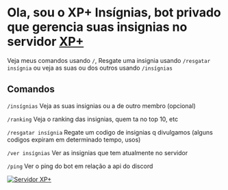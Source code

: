 # Ola, sou o XP+ Insígnias, bot privado que gerencia suas  insignias no servidor [XP+](https://discord.gg/grind)

Veja meus comandos usando `/`, Resgate uma insignia usando `/resgatar insígnia` ou veja as suas ou dos outros usando `/insígnias`

## Comandos

`/insígnias`  Veja as suas insignias ou a de outro membro (opcional)

`/ranking` Veja o ranking das insignias, quem ta no top 10, etc

`/resgatar insígnia` Regate um codigo de insignias q divulgamos (alguns codigos expiram em determinado tempo, usos)

`/ver insígnias` Ver as insignias que tem atualmente no servidor

`/ping` Ver o ping do bot em relação a api do discord


[![Servidor XP+ ](https://canary.discord.com/api/guilds/898033224608018454/embed.png?style=banner2)](https://discord.gg/grind)
